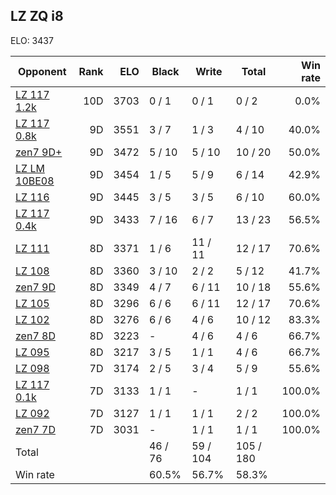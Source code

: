 ## LZ ZQ i8 ##

ELO: 3437

Opponent | Rank | ELO | Black | Write | Total | Win rate
---------|-----:|----:|-------|-------|-------|-------:
[LZ 117 1.2k](LZ%20117%201.2k.md) | 10D | 3703 | 0 / 1 | 0 / 1 | 0 / 2 | 0.0%
[LZ 117 0.8k](LZ%20117%200.8k.md) | 9D | 3551 | 3 / 7 | 1 / 3 | 4 / 10 | 40.0%
[zen7 9D+](zen7%209D+.md) | 9D | 3472 | 5 / 10 | 5 / 10 | 10 / 20 | 50.0%
[LZ LM 10BE08](LZ%20LM%2010BE08.md) | 9D | 3454 | 1 / 5 | 5 / 9 | 6 / 14 | 42.9%
[LZ 116](LZ%20116.md) | 9D | 3445 | 3 / 5 | 3 / 5 | 6 / 10 | 60.0%
[LZ 117 0.4k](LZ%20117%200.4k.md) | 9D | 3433 | 7 / 16 | 6 / 7 | 13 / 23 | 56.5%
[LZ 111](LZ%20111.md) | 8D | 3371 | 1 / 6 | 11 / 11 | 12 / 17 | 70.6%
[LZ 108](LZ%20108.md) | 8D | 3360 | 3 / 10 | 2 / 2 | 5 / 12 | 41.7%
[zen7 9D](zen7%209D.md) | 8D | 3349 | 4 / 7 | 6 / 11 | 10 / 18 | 55.6%
[LZ 105](LZ%20105.md) | 8D | 3296 | 6 / 6 | 6 / 11 | 12 / 17 | 70.6%
[LZ 102](LZ%20102.md) | 8D | 3276 | 6 / 6 | 4 / 6 | 10 / 12 | 83.3%
[zen7 8D](zen7%208D.md) | 8D | 3223 | - | 4 / 6 | 4 / 6 | 66.7%
[LZ 095](LZ%20095.md) | 8D | 3217 | 3 / 5 | 1 / 1 | 4 / 6 | 66.7%
[LZ 098](LZ%20098.md) | 7D | 3174 | 2 / 5 | 3 / 4 | 5 / 9 | 55.6%
[LZ 117 0.1k](LZ%20117%200.1k.md) | 7D | 3133 | 1 / 1 | - | 1 / 1 | 100.0%
[LZ 092](LZ%20092.md) | 7D | 3127 | 1 / 1 | 1 / 1 | 2 / 2 | 100.0%
[zen7 7D](zen7%207D.md) | 7D | 3031 | - | 1 / 1 | 1 / 1 | 100.0%
Total | | | 46 / 76 | 59 / 104 | 105 / 180 | 
Win rate| | | 60.5% | 56.7% | 58.3% | 
